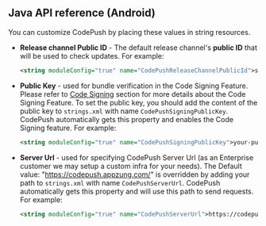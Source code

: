 ## Java API reference (Android)

You can customize CodePush by placing these values in string resources.

* __Release channel Public ID__ - The default release channel's **public ID** that will be used to check updates. For example:
    ```xml
    <string moduleConfig="true" name="CodePushReleaseChannelPublicId">sU0Eikse9JFCDLZmAT-_lUSwDWACrSGgTKCXyWqcE0</string>
    ```

* __Public Key__ - used for bundle verification in the Code Signing Feature. Please refer to [Code Signing](setup-android.md#code-signing-setup) section for more details about the Code Signing Feature.
  To set the public key, you should add the content of the public key to `strings.xml` with name `CodePushSigningPublicKey`. CodePush automatically gets this property and enables the Code Signing feature. For example:
  ```xml
  <string moduleConfig="true" name="CodePushSigningPublicKey">your-public-key</string>
  ```

* __Server Url__ - used for specifying CodePush Server Url (as an Enterprise customer we may setup a custom infra for your needs).
    The Default value: "https://codepush.appzung.com/" is overridden by adding your path to `strings.xml` with name `CodePushServerUrl`. CodePush automatically gets this property and will use this path to send requests. For example:
    ```xml
    <string moduleConfig="true" name="CodePushServerUrl">https://codepush.yourdomain.com</string>
    ```
